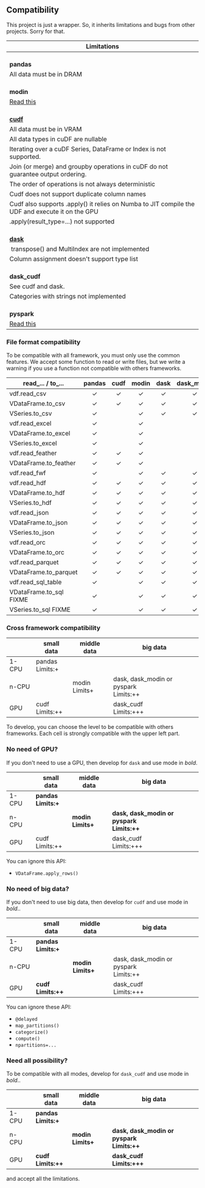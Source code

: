 ## Compatibility
This project is just a wrapper. So, it inherits limitations and bugs from other projects. Sorry for that.


| Limitations                                                                                         |
|-----------------------------------------------------------------------------------------------------|
| <br />**pandas**                                                                                    |
| All data must be in DRAM                                                                            |
| <br />**modin**                                                                                     |
| [Read this](https://modin.readthedocs.io/en/stable/getting_started/why_modin/pandas.html)           |
| <br />**[cudf](https://docs.rapids.ai/api/cudf/nightly/user_guide/pandas-comparison.html)**         |
| All data must be in VRAM                                                                            |
| All data types in cuDF are nullable                                                                 |
| Iterating over a cuDF Series, DataFrame or Index is not supported.                                  |
| Join (or merge) and groupby operations in cuDF do not guarantee output ordering.                    |
| The order of operations is not always deterministic                                                 |
| Cudf does not support duplicate column names                                                        |
| Cudf also supports .apply() it relies on Numba to JIT compile the UDF and execute it on the GPU     |
| .apply(result_type=...) not supported                                                               |
| <br />**[dask](https://distributed.dask.org/en/stable/limitations.html)**                           |
|  transpose() and MultiIndex are not implemented                                                     |
| Column assignment doesn't support type list                                                         |
| <br />**dask_cudf**                                                                                 |
| See cudf and dask.                                                                                  |
| Categories with strings not implemented                                                             |
| <br />**pyspark**                                                                                   |
| [Read this](https://spark.apache.org/docs/latest/api/python/reference/pyspark.pandas/index.html)    |

### File format compatibility
To be compatible with all framework, you must only use the common features.
We accept some function to read or write files, but we write a warning
if you use a function not compatible with others frameworks.

| read_... / to_...       | pandas | cudf | modin | dask | dask_modin | dask_cudf | pyspark |
|-------------------------|:------:|:----:|:-----:|:----:|:----------:|:---------:|:-------:|
| vdf.read_csv            |   ✓    |  ✓   |   ✓   |  ✓   |     ✓      |     ✓     |    ✓    |
| VDataFrame.to_csv       |   ✓    |  ✓   |   ✓   |  ✓   |     ✓      |     ✓     |    ✓    |
| VSeries.to_csv          |   ✓    |      |   ✓   |  ✓   |     ✓      |     ✓     |    ✓    |
| vdf.read_excel          |   ✓    |      |   ✓   |      |            |           |    ✓    |
| VDataFrame.to_excel     |   ✓    |      |   ✓   |      |            |           |    ✓    |
| VSeries.to_excel        |   ✓    |      |   ✓   |      |            |           |    ✓    |
| vdf.read_feather        |   ✓    |  ✓   |   ✓   |      |            |           |         |
| VDataFrame.to_feather   |   ✓    |  ✓   |   ✓   |      |            |           |         |
| vdf.read_fwf            |   ✓    |      |   ✓   |  ✓   |     ✓      |           |         |
| vdf.read_hdf            |   ✓    |  ✓   |   ✓   |  ✓   |     ✓      |           |         |
| VDataFrame.to_hdf       |   ✓    |  ✓   |   ✓   |  ✓   |     ✓      |           |         |
| VSeries.to_hdf          |   ✓    |  ✓   |   ✓   |  ✓   |     ✓      |           |         |
| vdf.read_json           |   ✓    |  ✓   |   ✓   |  ✓   |     ✓      |     ✓     |    ✓    |
| VDataFrame.to_json      |   ✓    |  ✓   |   ✓   |  ✓   |     ✓      |     ✓     |    ✓    |
| VSeries.to_json         |   ✓    |  ✓   |   ✓   |  ✓   |     ✓      |     ✓     |    ✓    |
| vdf.read_orc            |   ✓    |  ✓   |   ✓   |  ✓   |     ✓      |     ✓     |    ✓    |
| VDataFrame.to_orc       |   ✓    |  ✓   |   ✓   |  ✓   |     ✓      |     ✓     |    ✓    |
| vdf.read_parquet        |   ✓    |  ✓   |   ✓   |  ✓   |     ✓      |     ✓     |    ✓    |
| VDataFrame.to_parquet   |   ✓    |  ✓   |   ✓   |  ✓   |     ✓      |     ✓     |    ✓    |
| vdf.read_sql_table      |   ✓    |      |   ✓   |  ✓   |     ✓      |           |    ✓    |
| VDataFrame.to_sql FIXME |   ✓    |      |   ✓   |  ✓   |     ✓      |           |         |
| VSeries.to_sql  FIXME        |   ✓    |      |   ✓   |  ✓   |     ✓      |           |         |



### Cross framework compatibility

|       | small data          | middle data       | big data                                  |
|-------|---------------------|-------------------|-------------------------------------------|
| 1-CPU | pandas<br/>Limits:+ |                   |                                           |
| n-CPU |                     | modin<br/>Limits+ | dask, dask_modin or pyspark<br/>Limits:++ |
| GPU   | cudf<br/>Limits:++  |                   | dask_cudf<br/>Limits:+++                  |

To develop, you can choose the level to be compatible with others frameworks.
Each cell is strongly compatible with the upper left part.

### No need of GPU?
If you don't need to use a GPU, then develop for `dask` and use mode in *bold*.

|       | small data              | middle data           | big data                                      |
|-------|-------------------------|-----------------------|-----------------------------------------------|
| 1-CPU | **pandas<br/>Limits:+** |                       |                                               |
| n-CPU |                         | **modin<br/>Limits+** | **dask, dask_modin or pyspark<br/>Limits:++** |
| GPU   | cudf<br/>Limits:++      |                       | dask_cudf<br/>Limits:+++                      |

You can ignore this API:

- `VDataFrame.apply_rows()`

### No need of big data?

If you don't need to use big data, then develop for `cudf` and use mode in *bold*..

|       | small data              | middle data           | big data                                  |
|-------|-------------------------|-----------------------|-------------------------------------------|
| 1-CPU | **pandas<br/>Limits:+** |                       |                                           |
| n-CPU |                         | **modin<br/>Limits+** | dask, dask_modin or pyspark<br/>Limits:++ |
| GPU   | **cudf<br/>Limits:++**  |                       | dask_cudf<br/>Limits:+++                  |

You can ignore these API:

- `@delayed`
- `map_partitions()`
- `categorize()`
- `compute()`
- `npartitions=...`

### Need all possibility?

To be compatible with all modes, develop for `dask_cudf` and use mode in *bold*..

|       | small data              | middle data           | big data                                      |
|-------|-------------------------|-----------------------|-----------------------------------------------|
| 1-CPU | **pandas<br/>Limits:+** |                       |                                               |
| n-CPU |                         | **modin<br/>Limits+** | **dask, dask_modin or pyspark<br/>Limits:++** |
| GPU   | **cudf<br/>Limits:++**  |                       | **dask_cudf<br/>Limits:+++**                  |

and accept all the limitations.


